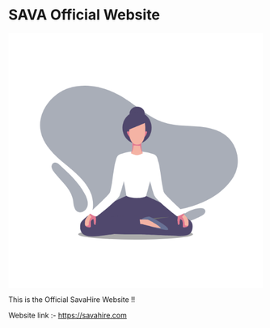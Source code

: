 # SAVA Official Website

<p align="center">
<img src="public\assests\images\github-1.gif" align= "center"/>
</p>

This is the Official SavaHire Website !!

Website link :- https://savahire.com
